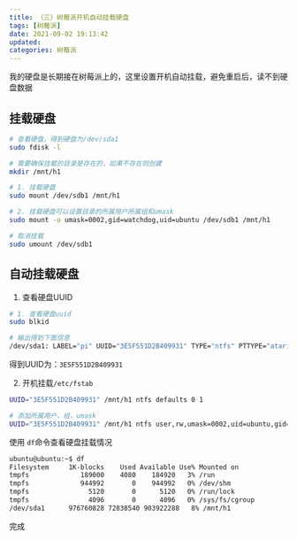 ```yaml
---
title: （三）树莓派开机自动挂载硬盘
tags: [树莓派]
date: 2021-09-02 19:13:42
updated:
categories: 树莓派
---
```


我的硬盘是长期接在树莓派上的，这里设置开机自动挂载，避免重启后，读不到硬盘数据

<!-- more -->

## 挂载硬盘

```sh
# 查看硬盘，得到硬盘为/dev/sda1
sudo fdisk -l

# 需要确保挂载的目录是存在的，如果不存在则创建
mkdir /mnt/h1

# 1. 挂载硬盘
sudo mount /dev/sdb1 /mnt/h1

# 2. 挂载硬盘可以设置目录的所属用户所属组和umask
sudo mount -o umask=0002,gid=watchdog,uid=ubuntu /dev/sdb1 /mnt/h1

# 取消挂载
sudo umount /dev/sdb1
```

## 自动挂载硬盘

1. 查看硬盘UUID
```sh
# 1. 查看硬盘uuid
sudo blkid

# 输出得到下面信息
/dev/sda1: LABEL="pi" UUID="3E5F551D2B409931" TYPE="ntfs" PTTYPE="atari"
```

得到UUID为：`3E5F551D2B409931`

2. 开机挂载`/etc/fstab`

```sh
UUID="3E5F551D2B409931" /mnt/h1 ntfs defaults 0 1

# 添加所属用户，组，umask
UUID="3E5F551D2B409931" /mnt/h1 ntfs user,rw,umask=0002,uid=ubuntu,gid=watchdog 0 1
```

使用 `df`命令查看硬盘挂载情况

```sh
ubuntu@ubuntu:~$ df
Filesystem     1K-blocks    Used Available Use% Mounted on
tmpfs             189000    4080    184920   3% /run
tmpfs             944992       0    944992   0% /dev/shm
tmpfs               5120       0      5120   0% /run/lock
tmpfs               4096       0      4096   0% /sys/fs/cgroup
/dev/sda1      976760828 72838540 903922288   8% /mnt/h1
```

完成

